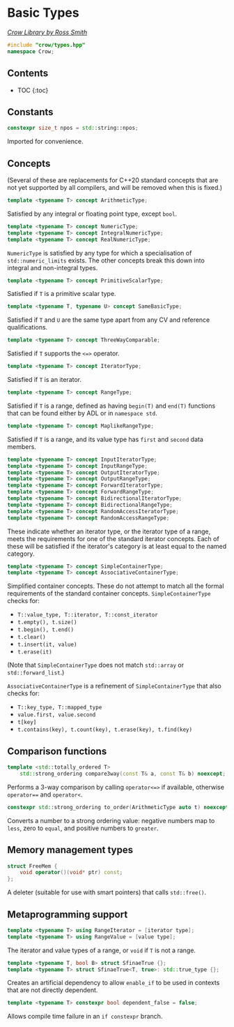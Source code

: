 # Basic Types

_[Crow Library by Ross Smith](index.html)_

```c++
#include "crow/types.hpp"
namespace Crow;
```

## Contents

* TOC
{:toc}

## Constants

```c++
constexpr size_t npos = std::string::npos;
```

Imported for convenience.

## Concepts

(Several of these are replacements for C++20 standard concepts that are not
yet supported by all compilers, and will be removed when this is fixed.)

```c++
template <typename T> concept ArithmeticType;
```

Satisfied by any integral or floating point type, except `bool`.

```c++
template <typename T> concept NumericType;
template <typename T> concept IntegralNumericType;
template <typename T> concept RealNumericType;
```

`NumericType` is satisfied by any type for which a specialisation of
`std::numeric_limits` exists. The other concepts break this down into
integral and non-integral types.

```c++
template <typename T> concept PrimitiveScalarType;
```

Satisfied if `T` is a primitive scalar type.

```c++
template <typename T, typename U> concept SameBasicType;
```

Satisfied if `T` and `U` are the same type apart from any CV and reference
qualifications.

```c++
template <typename T> concept ThreeWayComparable;
```

Satisfied if `T` supports the `<=>` operator.

```c++
template <typename T> concept IteratorType;
```

Satisfied if `T` is an iterator.

```c++
template <typename T> concept RangeType;
```

Satisfied if `T` is a range, defined as having `begin(T)` and `end(T)`
functions that can be found either by ADL or in `namespace std`.

```c++
template <typename T> concept MaplikeRangeType;
```

Satisfied if `T` is a range, and its value type has `first` and `second` data
members.

```c++
template <typename T> concept InputIteratorType;
template <typename T> concept InputRangeType;
template <typename T> concept OutputIteratorType;
template <typename T> concept OutputRangeType;
template <typename T> concept ForwardIteratorType;
template <typename T> concept ForwardRangeType;
template <typename T> concept BidirectionalIteratorType;
template <typename T> concept BidirectionalRangeType;
template <typename T> concept RandomAccessIteratorType;
template <typename T> concept RandomAccessRangeType;
```

These indicate whether an iterator type, or the iterator type of a range,
meets the requirements for one of the standard iterator concepts. Each of
these will be satisfied if the iterator's category is at least equal to the
named category.

```c++
template <typename T> concept SimpleContainerType;
template <typename T> concept AssociativeContainerType;
```

Simplified container concepts. These do not attempt to match all the formal
requirements of the standard container concepts. `SimpleContainerType` checks
for:

* `T::value_type, T::iterator, T::const_iterator`
* `t.empty(), t.size()`
* `t.begin(), t.end()`
* `t.clear()`
* `t.insert(it, value)`
* `t.erase(it)`

(Note that `SimpleContainerType` does not match `std::array` or
`std::forward_list`.)

`AssociativeContainerType` is a refinement of `SimpleContainerType` that also
checks for:

* `T::key_type, T::mapped_type`
* `value.first, value.second`
* `t[key]`
* `t.contains(key), t.count(key), t.erase(key), t.find(key)`

## Comparison functions

```c++
template <std::totally_ordered T>
    std::strong_ordering compare3way(const T& a, const T& b) noexcept;
```

Performs a 3-way comparison by calling `operator<=>` if available, otherwise
`operator==` and `operator<`.

```c++
constexpr std::strong_ordering to_order(ArithmeticType auto t) noexcept;
```

Converts a number to a strong ordering value: negative numbers map to `less`,
zero to `equal`, and positive numbers to `greater`.

## Memory management types

```c++
struct FreeMem {
    void operator()(void* ptr) const;
};
```

A deleter (suitable for use with smart pointers) that calls `std::free()`.

## Metaprogramming support

```c++
template <typename T> using RangeIterator = [iterator type];
template <typename T> using RangeValue = [value type];
```

The iterator and value types of a range, or `void` if `T` is not a range.

```c++
template <typename T, bool B> struct SfinaeTrue {};
template <typename T> struct SfinaeTrue<T, true>: std::true_type {};
```

Creates an artificial dependency to allow `enable_if` to be used in contexts
that are not directly dependent.

```c++
template <typename T> constexpr bool dependent_false = false;
```

Allows compile time failure in an `if constexpr` branch.

